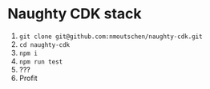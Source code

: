 # Naughty CDK stack

1. `git clone git@github.com:nmoutschen/naughty-cdk.git`
2. `cd naughty-cdk`
3. `npm i`
4. `npm run test`
5. ???
6. Profit

